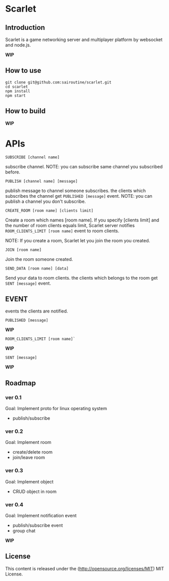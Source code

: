 # Scarlet

## Introduction
Scarlet is a game networking server and multiplayer platform by websocket and node.js.

**WIP**

## How to use
```
git clone git@github.com:sairoutine/scarlet.git
cd scarlet
npm install
npm start
```
## How to build
**WIP**

# APIs
```
SUBSCRIBE [channel name]
```

subscribe channel.
NOTE: you can subscribe same channel you subscribed before.

```
PUBLISH [channel name] [message]
```

publish message to channel someone subscribes.
the clients which subscribes the channel get `PUBLISHED [message]` event.
NOTE: you can publish a channel you don't subscribe.


```
CREATE_ROOM [room name] [clients limit]
```

Create a room which names [room name].
If you specify [clients limit] and the number of room clients equals limit,
Scarlet server notifies `ROOM_CLIENTS_LIMIT [room name]` event to room clients.

NOTE: If you create a room, Scarlet let you join the room you created.

```
JOIN [room name]
```
Join the room someone created.

```
SEND_DATA [room name] [data]
```
Send your data to room clients.
the clients which belongs to the room get `SENT [message]` event.

## EVENT
events the clients are notified.

```
PUBLISHED [message]
```
**WIP**

```
ROOM_CLIENTS_LIMIT [room name]`
```
**WIP**

```
SENT [message]
```
**WIP**




## Roadmap

### ver 0.1
Goal: Implement proto for linux operating system
- publish/subscribe

### ver 0.2
Goal: Implement room
- create/delete room
- join/leave room

### ver 0.3
Goal: Implement object
- CRUD object in room

### ver 0.4
Goal: Implement notification event
- publish/subscribe event
- group chat

**WIP**

## License
This content is released under the (http://opensource.org/licenses/MIT) MIT License.
